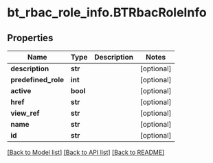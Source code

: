 # bt_rbac_role_info.BTRbacRoleInfo

## Properties
Name | Type | Description | Notes
------------ | ------------- | ------------- | -------------
**description** | **str** |  | [optional] 
**predefined_role** | **int** |  | [optional] 
**active** | **bool** |  | [optional] 
**href** | **str** |  | [optional] 
**view_ref** | **str** |  | [optional] 
**name** | **str** |  | [optional] 
**id** | **str** |  | [optional] 

[[Back to Model list]](../README.md#documentation-for-models) [[Back to API list]](../README.md#documentation-for-api-endpoints) [[Back to README]](../README.md)


